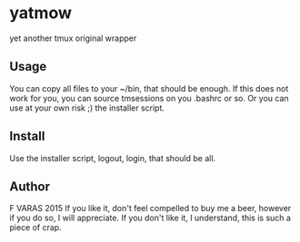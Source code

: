 # yatmow
yet another tmux original wrapper

Usage
-----
You can copy all files to your ~/bin, that should be enough.
If this does not work for you, you can source tmsessions on you .bashrc or so.
Or you can use at your own risk ;) the installer script.

Install
-------
Use the installer script, logout, login, that should be all.

Author
------
F VARAS 2015
If you like it, don't feel compelled to buy me a beer, however if you do so, I will appreciate.
If you don't like it, I understand, this is such a piece of crap.
